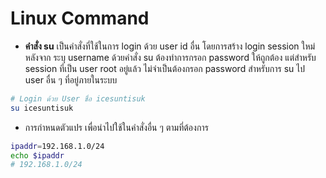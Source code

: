 # Linux Command 

* **คำสั่ง su** เป็นคำสั่งที่ใช้ในการ login ด้วย user id อื่น โดยการสร้าง login session ใหม่หลังจาก ระบุ username ด้วยคำสั่ง su <username> ต้องทำการกรอก password ให้ถูกต้อง แต่สำหรับ session ที่เป็น user root อยู่แล้ว ไม่จำเป็นต้องกรอก password สำหรับการ su ไป user อื่น ๆ ที่อยู่ภายในระบบ
```bash
# Login ด้วย User ชื่อ icesuntisuk
su icesuntisuk
```
* การกำหนดตัวแปร เพื่อนำไปใช้ในคำสั่งอื่น ๆ ตามที่ต้องการ

```bash
ipaddr=192.168.1.0/24
echo $ipaddr
# 192.168.1.0/24
```
